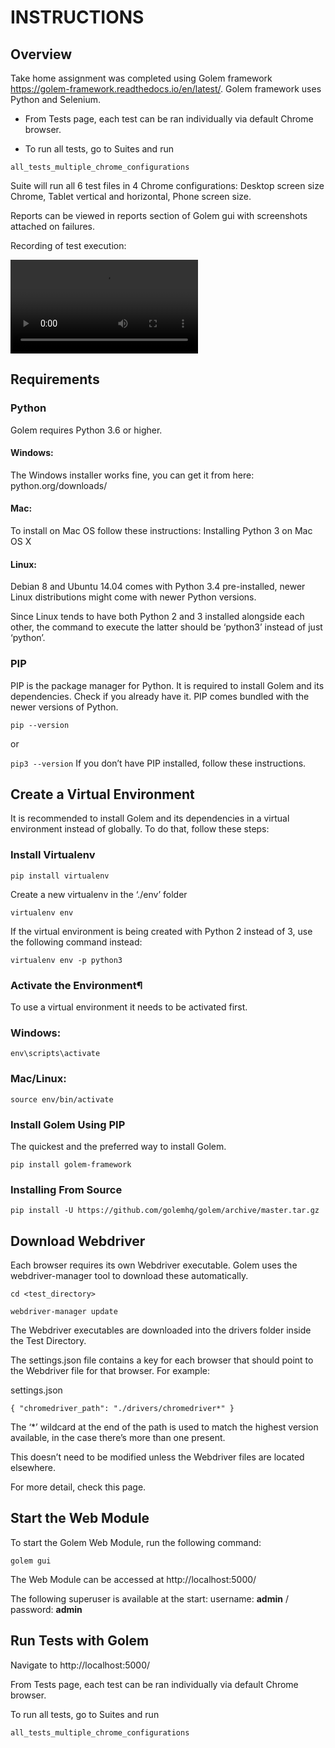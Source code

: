 # INSTRUCTIONS 

## Overview

Take home assignment was completed using Golem framework https://golem-framework.readthedocs.io/en/latest/. Golem framework uses Python and Selenium. 

* From Tests page, each test can be ran individually via default Chrome browser. 

* To run all tests, go to Suites and run 

`all_tests_multiple_chrome_configurations`

Suite will run all 6 test files in 4 Chrome configurations: Desktop screen size Chrome, Tablet vertical and horizontal, Phone screen size.

Reports can be viewed in reports section of Golem gui with screenshots attached on failures. 

Recording of test execution:

<video src="run.mp4" controls="controls">
</video>

## Requirements
### Python
Golem requires Python 3.6 or higher.

#### Windows:

The Windows installer works fine, you can get it from here: python.org/downloads/

#### Mac:

To install on Mac OS follow these instructions: Installing Python 3 on Mac OS X

#### Linux:

Debian 8 and Ubuntu 14.04 comes with Python 3.4 pre-installed, newer Linux distributions might come with newer Python versions.

Since Linux tends to have both Python 2 and 3 installed alongside each other, the command to execute the latter should be ‘python3’ instead of just ‘python’.

### PIP
PIP is the package manager for Python. It is required to install Golem and its dependencies. Check if you already have it. PIP comes bundled with the newer versions of Python.

`pip --version`

or

`pip3 --version`
If you don’t have PIP installed, follow these instructions.

## Create a Virtual Environment
It is recommended to install Golem and its dependencies in a virtual environment instead of globally. To do that, follow these steps:

### Install Virtualenv
`pip install virtualenv`

Create a new virtualenv in the ‘./env’ folder

`virtualenv env`

If the virtual environment is being created with Python 2 instead of 3, use the following command instead:

`virtualenv env -p python3`

### Activate the Environment¶

To use a virtual environment it needs to be activated first.

### Windows:

`env\scripts\activate`

### Mac/Linux:

`source env/bin/activate`

### Install Golem Using PIP

The quickest and the preferred way to install Golem.

`pip install golem-framework`

### Installing From Source

`pip install -U https://github.com/golemhq/golem/archive/master.tar.gz`

## Download Webdriver

Each browser requires its own Webdriver executable. Golem uses the webdriver-manager tool to download these automatically.

`cd <test_directory>`

`webdriver-manager update`

The Webdriver executables are downloaded into the drivers folder inside the Test Directory.

The settings.json file contains a key for each browser that should point to the Webdriver file for that browser. For example:

settings.json

`{
    "chromedriver_path": "./drivers/chromedriver*"
}`

The ‘*’ wildcard at the end of the path is used to match the highest version available, in the case there’s more than one present.

This doesn’t need to be modified unless the Webdriver files are located elsewhere.

For more detail, check this page.

## Start the Web Module
To start the Golem Web Module, run the following command:

`golem gui`

The Web Module can be accessed at http://localhost:5000/

The following superuser is available at the start: username: **admin** / password: **admin**

## Run Tests with Golem

Navigate to http://localhost:5000/

From Tests page, each test can be ran individually via default Chrome browser. 

To run all tests, go to Suites and run 

`all_tests_multiple_chrome_configurations`